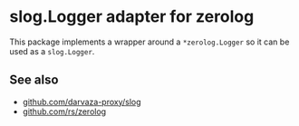 # slog.Logger adapter for zerolog

This package implements a wrapper around a `*zerolog.Logger` so
it can be used as a `slog.Logger`.

## See also

* [github.com/darvaza-proxy/slog](https://pkg.go.dev/github.com/darvaza-proxy/slog)
* [github.com/rs/zerolog](https://pkg.go.dev/github.com/rs/zerolog)
